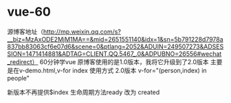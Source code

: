 # vue-60
源博客地址（http://mp.weixin.qq.com/s?__biz=MzAxODE2MjM1MA==&mid=2651551140&idx=1&sn=5b791228d7978a837bb83063cf6e07d6&scene=0&ptlang=2052&ADUIN=249507273&ADSESSION=1471414881&ADTAG=CLIENT.QQ.5467_.0&ADPUBNO=26556#wechat_redirect）
60分钟学vue
原博客使用的是1.0版本，我将它升级到了2.0版本
主要是在v-demo.html,v-for index 使用方式
2.0版本
v-for="(person,index) in people"

新版本不再提供$index
生命周期方法ready 改为 created
